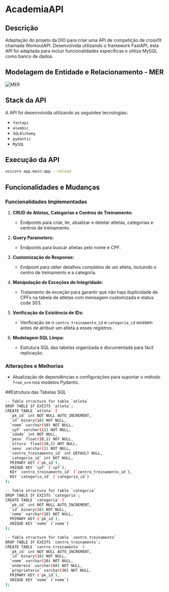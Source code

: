 # AcademiaAPI

## Descrição

Adaptação do projeto da DIO para criar uma API de competição de crossfit chamada WorkoutAPI. Desenvolvida utilizando o framework FastAPI, esta API foi adaptada para incluir funcionalidades específicas e utiliza MySQL como banco de dados.

## Modelagem de Entidade e Relacionamento - MER

![MER](/mer.jpg "Modelagem de entidade e relacionamento")

## Stack da API

A API foi desenvolvida utilizando as seguintes tecnologias:

- `fastapi`
- `alembic`
- `SQLAlchemy`
- `pydantic`
- `MySQL`

## Execução da API
````bash
uvicorn app.main:app --reload
````

## Funcionalidades e Mudanças

### Funcionalidades Implementadas

1.  **CRUD de Atletas, Categorias e Centros de Treinamento:**
    
    -   Endpoints para criar, ler, atualizar e deletar atletas, categorias e centros de treinamento.
2.  **Query Parameters:**
    
    -   Endpoints para buscar atletas pelo nome e CPF.
3.  **Customização de Response:**
    
    -   Endpoint para obter detalhes completos de um atleta, incluindo o centro de treinamento e a categoria.
4.  **Manipulação de Exceções de Integridade:**
    
    -   Tratamento de exceção para garantir que não haja duplicidade de CPFs na tabela de atletas com mensagem customizada e status code 303.
5.  **Verificação de Existência de IDs:**
    
    -   Verificação se o `centro_treinamento_id` e `categoria_id` existem antes de atribuir um atleta a esses registros.
6.  **Modelagem SQL Limpa:**
    
    -   Estrutura SQL das tabelas organizada e documentada para fácil replicação.

### Alterações e Melhorias

-   Atualização de dependências e configurações para suportar o método `from_orm` nos modelos Pydantic.

##Estrutura das Tabelas SQL

```bash
-- Table structure for table `atleta`
DROP TABLE IF EXISTS `atleta`;
CREATE TABLE `atleta` (
  `pk_id` int NOT NULL AUTO_INCREMENT,
  `id` binary(16) NOT NULL,
  `nome` varchar(50) NOT NULL,
  `cpf` varchar(11) NOT NULL,
  `idade` int NOT NULL,
  `peso` float(10,2) NOT NULL,
  `altura` float(10,2) NOT NULL,
  `sexo` varchar(1) NOT NULL,
  `centro_treinamento_id` int DEFAULT NULL,
  `categoria_id` int NOT NULL,
  PRIMARY KEY (`pk_id`),
  UNIQUE KEY `cpf` (`cpf`),
  KEY `centro_treinamento_id` (`centro_treinamento_id`),
  KEY `categoria_id` (`categoria_id`)
);

-- Table structure for table `categoria`
DROP TABLE IF EXISTS `categoria`;
CREATE TABLE `categoria` (
  `pk_id` int NOT NULL AUTO_INCREMENT,
  `id` binary(16) NOT NULL,
  `nome` varchar(10) NOT NULL,
  PRIMARY KEY (`pk_id`),
  UNIQUE KEY `nome` (`nome`)
);

-- Table structure for table `centro_treinamento`
DROP TABLE IF EXISTS `centro_treinamento`;
CREATE TABLE `centro_treinamento` (
  `pk_id` int NOT NULL AUTO_INCREMENT,
  `id` binary(16) NOT NULL,
  `nome` varchar(20) NOT NULL,
  `endereco` varchar(60) NOT NULL,
  `proprietario` varchar(30) NOT NULL,
  PRIMARY KEY (`pk_id`),
  UNIQUE KEY `nome` (`nome`)
);
```



